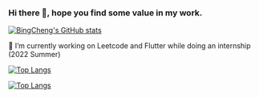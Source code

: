 ### Hi there 👋, hope you find some value in my work.

[![BingCheng's GitHub stats](https://github-readme-stats.vercel.app/api?username=bingcheng45)](https://github.com/anuraghazra/github-readme-stats)

🔭 I’m currently working on Leetcode and Flutter while doing an internship (2022 Summer)

[![Top Langs](https://github-readme-stats.vercel.app/api/top-langs/?username=bingcheng45&layout=compact)](https://github.com/bingcheng45/github-readme-stats)

[![Top Langs](https://github-readme-stats.vercel.app/api/top-langs/?username=bingcheng45&langs_count=8)](https://github.com/anuraghazra/github-readme-stats)

<!--
**bingcheng45/bingcheng45** is a ✨ _special_ ✨ repository because its `README.md` (this file) appears on your GitHub profile.

Here are some ideas to get you started:

- 🔭 I’m currently working on ...
- 🌱 I’m currently learning ...
- 👯 I’m looking to collaborate on ...
- 🤔 I’m looking for help with ...
- 💬 Ask me about ...
- 📫 How to reach me: ...
- 😄 Pronouns: ...
- ⚡ Fun fact: ...
- https://github.com/anuraghazra/github-readme-stats
-->
